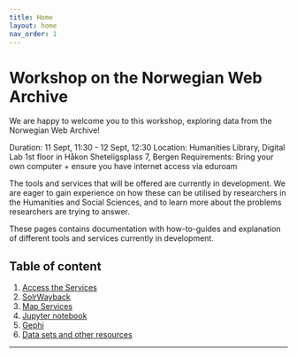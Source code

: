 ```yaml
---
title: Home
layout: home
nav_order: 1
---
```


# Workshop on the Norwegian Web Archive

We are happy to welcome you to this workshop, exploring data from the Norwegian Web Archive!

Duration: 11 Sept, 11:30 - 12 Sept, 12:30
Location: Humanities Library, Digital Lab 1st floor in Håkon Sheteligsplass 7, Bergen
Requirements: Bring your own computer + ensure you have internet access via eduroam

The tools and services that will be offered are currently in development. We are eager to gain experience on how these can be utilised by researchers in the Humanities and Social Sciences, and to learn more about the problems researchers are trying to answer.

These pages contains documentation with how-to-guides and explanation of different tools and services currently in development.

## Table of content
1. [Access the Services](./access-vdi.md)
2. [SolrWayback](./solrwayback.md)
3. [Map Services](./maps.md)
4. [Jupyter notebook](./notebook.md)
5. [Gephi](./gephi.md)
6. [Data sets and other resources](./datasets.md)



----

